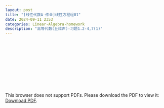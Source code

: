 ```yaml
---
layout: post
title: "[线性代数A-作业]线性方程组01"
date: 2024-09-11 2353
categories: Linear-Algebra-homework
description: "高等代数(丘维声)-习题1.2-4,7(1)"
---
```

<!-- ![](../assets/pdfs/la-01.pdf) -->
<!-- For ios users:[Download](https://github.com/PhotonYan/PhotonYan.github.io/blob/gh-pages/pdfs/la-01.pdf)

<object data="{{ site.url }}{{ site.baseurl }}/assets/pdfs/la-01.pdf" type="application/pdf"></object> -->

<object data="{{ site.url }}/assets/pdfs/la-homework1.pdf" type="application/pdf" width="700px" height="700px">
    <embed src="{{ site.url }}/assets/pdfs/la-homework1.pdf">
        <p>This browser does not support PDFs. Please download the PDF to view it: <a href="{{ site.url }}/assets/pdfs/la-homework1.pdf">Download PDF</a>.</p>
    </embed>
</object>
